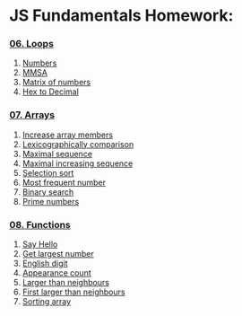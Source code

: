 JS Fundamentals Homework:
=========================


### [06. Loops](./06.Loops/)

1. [Numbers](./06.Loops/01.Numbers.js)
1. [MMSA](./06.Loops/02.MMSA.js)
1. [Matrix of numbers](./06.Loops/03.Matrix-of-numbers.js)
1. [Hex to Decimal](./06.Loops/04.Hex-to-Decimal.js)

### [07. Arrays](./07.Arrays/)

1. [Increase array members](./07.Arrays/01.Increase-array-members.js)
1. [Lexicographically comparison](./07.Arrays/02.Lexicographically-comparison.js)
1. [Maximal sequence](./07.Arrays/03.Maximal-sequence.js)
1. [Maximal increasing sequence](./07.Arrays/04.Maximal-increasing-sequence.js)
1. [Selection sort](./07.Arrays/05.Selection-sort.js)
1. [Most frequent number](./07.Arrays/06.Most-frequent-number.js)
1. [Binary search](./07.Arrays/07.Binary-search.js)
1. [Prime numbers](./07.Arrays/10.Prime-numbers.js)

### [08. Functions](./08.Functions/)

1. [Say Hello](./08.Functions/01.Say-Hello.js)
1. [Get largest number](./08.Functions/02.Get-largest-number.js)
1. [English digit](./08.Functions/03.English-digit.js)
1. [Appearance count](./08.Functions/04.Appearance-count.js)
1. [Larger than neighbours](./08.Functions/05.Larger-than-neighbours.js)
1. [First larger than neighbours](./08.Functions/06.First-larger-than-neighbours.js)
1. [Sorting array](./08.Functions/07.Sorting-array.js)
